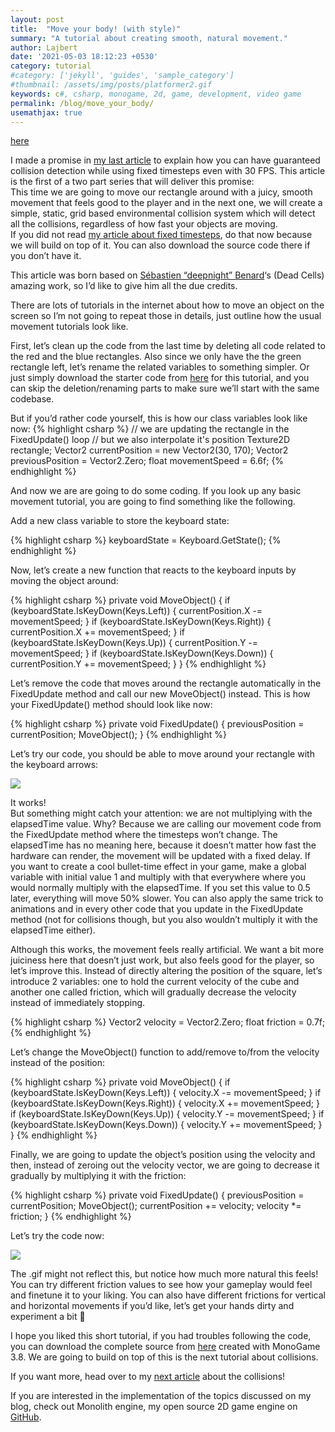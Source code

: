 ```yaml
---
layout: post
title:  "Move your body! (with style)"
summary: "A tutorial about creating smooth, natural movement."
author: Lajbert
date: '2021-05-03 18:12:23 +0530'
category: tutorial
#category: ['jekyll', 'guides', 'sample_category']
#thumbnail: /assets/img/posts/platformer2.gif
keywords: c#, csharp, monogame, 2d, game, development, video game
permalink: /blog/move_your_body/
usemathjax: true
---
```

<a href="https://lajbert.github.io/blog/fixed_timestep/">here</a>

I made a promise in <a href="https://lajbert.github.io/blog/fixed_timestep/">my last article</a> to explain how you can have guaranteed collision detection while using fixed timesteps even with 30 FPS. This article is the first of a two part series that will deliver this promise:  
This time we are going to move our rectangle around with a juicy, smooth movement that feels good to the player and in the next one, we will create a simple, static, grid based environmental collision system which will detect all the collisions, regardless of how fast your objects are moving.  
If you did not read <a href="https://lajbert.github.io/blog/fixed_timestep/">my article about fixed timesteps</a>, do that now because we will build on top of it. You can also download the source code there if you don’t have it.

This article was born based on <a href="https://deepnight.net/">Sébastien “deepnight” Benard</a>‘s (Dead Cells) amazing work, so I’d like to give him all the due credits.

There are lots of tutorials in the internet about how to move an object on the screen so I’m not going to repeat those in details, just outline how the usual movement tutorials look like.

First, let’s clean up the code from the last time by deleting all code related to the red and the blue rectangles. Also since we only have the the green rectangle left, let’s rename the related variables to something simpler. Or just simply download the starter code from <a href="https://drive.google.com/file/d/1wisUm4F0KL5fMHVYBBdghS33aVflueF1/view?usp=sharing">here</a> for this tutorial, and you can skip the deletion/renaming parts to make sure we’ll start with the same codebase.

But if you’d rather code yourself, this is how our class variables look like now:
{% highlight csharp %}
// we are updating the rectangle in the FixedUpdate() loop
// but we also interpolate it's position
Texture2D rectangle;
Vector2 currentPosition = new Vector2(30, 170);
Vector2 previousPosition = Vector2.Zero;
float movementSpeed = 6.6f;
{% endhighlight %}

And now we are are going to do some coding. If you look up any basic movement tutorial, you are going to find something like the following.

Add a new class variable to store the keyboard state:

{% highlight csharp %}
keyboardState = Keyboard.GetState();
{% endhighlight %}

Now, let’s create a new function that reacts to the keyboard inputs by moving the object around:

{% highlight csharp %}
private void MoveObject()
{
    if (keyboardState.IsKeyDown(Keys.Left))
    {
        currentPosition.X -= movementSpeed;
    }
    if (keyboardState.IsKeyDown(Keys.Right))
    {
        currentPosition.X += movementSpeed;
    }
    if (keyboardState.IsKeyDown(Keys.Up))
    {
        currentPosition.Y -= movementSpeed;
    }
    if (keyboardState.IsKeyDown(Keys.Down))
    {
        currentPosition.Y += movementSpeed;
    }
}
{% endhighlight %}

Let’s remove the code that moves around the rectangle automatically in the FixedUpdate method and call our new MoveObject() instead. This is how your FixedUpdate() method should look like now:

{% highlight csharp %}
private void FixedUpdate()
{
    previousPosition = currentPosition;
    MoveObject();
}
{% endhighlight %}

Let’s try our code, you should be able to move around your rectangle with the keyboard arrows:

<img src="https://lajbert.github.io/assets/img/posts/move_your_body1.gif" />

It works!  
But something might catch your attention: we are not multiplying with the elapsedTime value. Why? Because we are calling our movement code from the FixedUpdate method where the timesteps won’t change. The elapsedTime has no meaning here, because it doesn’t matter how fast the hardware can render, the movement will be updated with a fixed delay. If you want to create a cool bullet-time effect in your game, make a global variable with initial value 1 and multiply with that everywhere where you would normally multiply with the elapsedTime. If you set this value to 0.5 later, everything will move 50% slower. You can also apply the same trick to animations and in every other code that you update in the FixedUpdate method (not for collisions though, but you also wouldn’t multiply it with the elapsedTime either).

Although this works, the movement feels really artificial. We want a bit more juiciness here that doesn’t just work, but also feels good for the player, so let’s improve this. Instead of directly altering the position of the square, let’s introduce 2 variables: one to hold the current velocity of the cube and another one called friction, which will gradually decrease the velocity instead of immediately stopping.

{% highlight csharp %}
Vector2 velocity = Vector2.Zero;
float friction = 0.7f;
{% endhighlight %}

Let’s change the MoveObject() function to add/remove to/from the velocity instead of the position:

{% highlight csharp %}
private void MoveObject()
{
    if (keyboardState.IsKeyDown(Keys.Left))
    {
        velocity.X -= movementSpeed;
    }
    if (keyboardState.IsKeyDown(Keys.Right))
    {
        velocity.X += movementSpeed;
    }
    if (keyboardState.IsKeyDown(Keys.Up))
    {
        velocity.Y -= movementSpeed;
    }
    if (keyboardState.IsKeyDown(Keys.Down))
    {
        velocity.Y += movementSpeed;
    }
}
{% endhighlight %}

Finally, we are going to update the object’s position using the velocity and then, instead of zeroing out the velocity vector, we are going to decrease it gradually by multiplying it with the friction:

{% highlight csharp %}
private void FixedUpdate()
{
    previousPosition = currentPosition;
    MoveObject();
    currentPosition += velocity;
    velocity *= friction;
}
{% endhighlight %}

Let’s try the code now:

<img src="https://lajbert.github.io/assets/img/posts/move_your_body2.gif" />

The .gif might not reflect this, but notice how much more natural this feels! You can try different friction values to see how your gameplay would feel and finetune it to your liking. You can also have different frictions for vertical and horizontal movements if you’d like, let’s get your hands dirty and experiment a bit 🙂

I hope you liked this short tutorial, if you had troubles following the code, you can download the complete source from <a href="https://drive.google.com/file/d/1RdGYdyJLR4CRtk4NvPeyEaD-a5WIKxmd/view?usp=sharing">here</a> created with MonoGame 3.8. We are going to build on top of this is the next tutorial about collisions.

If you want more, head over to my <a href="https://lajbert.github.io">next article</a> about the collisions!

If you are interested in the implementation of the topics discussed on my blog, check out Monolith engine, my open source 2D game engine on <a href="https://github.com/Lajbert/MonolithEngine">GitHub</a>.